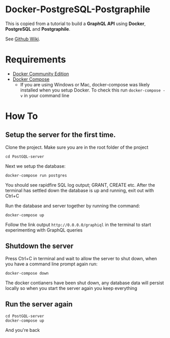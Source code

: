 # Docker-PostgreSQL-Postgraphile
This is copied from a tutorial to build a **GraphQL API** using **Docker**, **PostgreSQL** and **Postgraphile**.

See [Github Wiki](https://github.com/alexisrolland/docker-postgresql-postgraphile/wiki).

# Requirements
* [Docker Community Edition](https://docs.docker.com/install/)
* [Docker Compose](https://docs.docker.com/compose/)
  - If you are using Windows or Mac, docker-compose was likely installed when you setup Docker. To check this run `docker-compose -v` in your command line

# How To

## Setup the server for the first time.
Clone the project.
Make sure you are in the root folder of the project
```shell
cd PostGQL-server
```
Next we setup the database:
```shell
docker-compose run postgres 
```

You should see rapidfire SQL log output; GRANT, CREATE etc. After the terminal has settled down the database is up and running, exit out with Ctrl+C

Run the database and server together by running the command:

```shell
docker-compose up 
```
Follow the link output `http://0.0.0.0/graphiql` in the terminal to start experimenting with GraphQL queries

## Shutdown the server

Press Ctrl+C in terminal and wait to allow the server to shut down, when you have a command line prompt again run:
```shell
docker-compose down
```

The docker contianers have been shut down, any database data will persist locally so when you start the server again you keep everything

## Run the server again

```shell
cd PostGQL-server
docker-compose up
```

And you're back
